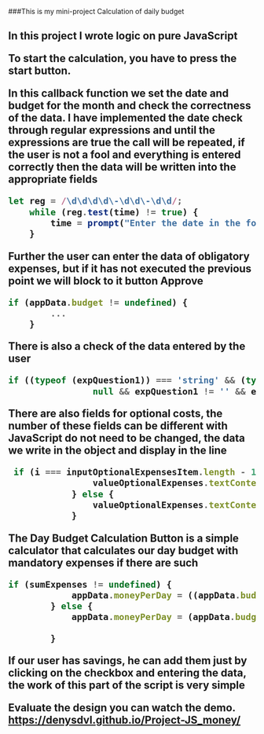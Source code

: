 ###This is my mini-project Calculation of daily budget<h2>
        
In this project I wrote logic on pure JavaScript 

To start the calculation, you have to press the start button.

In this callback function we set the date and budget for the month and 
check the correctness of the data. I have implemented the date check 
through regular expressions and until the expressions are true the 
call will be repeated, if the user is not a fool and everything is 
entered correctly then the data will be written into the appropriate fields 

```javascript
let reg = /\d\d\d\d\-\d\d\-\d\d/;
    while (reg.test(time) != true) {
        time = prompt("Enter the date in the format YYYY-MM-DD", "");
    }
```

Further the user can enter the data of obligatory expenses,
but if it has not executed the previous point we will block to it button Approve

```javascript
if (appData.budget != undefined) {
        ...
    }
```

There is also a check of the data entered by the user 

```javascript
if ((typeof (expQuestion1)) === 'string' && (typeof (expQuestion1)) != null && (typeof (expQuestion2)) !=
                null && expQuestion1 != '' && expQuestion2 != '' && expQuestion1.length < 50)
```

There are also fields for optional costs, the number of these fields can be different with JavaScript 
do not need to be changed, the data we write in the object and display in the line 

```javascript
 if (i === inputOptionalExpensesItem.length - 1) {
                valueOptionalExpenses.textContent += appData.optionalExpenses[i];
            } else {
                valueOptionalExpenses.textContent += appData.optionalExpenses[i] + ", ";
            }
```

The Day Budget Calculation Button is a simple calculator
that calculates our day budget with mandatory expenses if there are such 

```javascript
if (sumExpenses != undefined) {
            appData.moneyPerDay = ((appData.budget - sumExpenses) / 30).toFixed();
        } else {
            appData.moneyPerDay = (appData.budget / 30).toFixed();

        }
```

If our user has savings, he can add them just by
clicking on the checkbox and entering the data, the 
work of this part of the script is very simple 

Evaluate the design you can watch the demo.
https://denysdvl.github.io/Project-JS_money/


